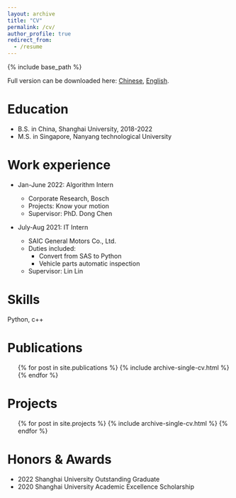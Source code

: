 ```yaml
---
layout: archive
title: "CV"
permalink: /cv/
author_profile: true
redirect_from:
  - /resume
---
```


{% include base_path %}

Full version can be downloaded here: [Chinese](http://shenjiyuan123.github.io/files/resume_cn.pdf), [English](http://shenjiyuan123.github.io/files/resume_en.pdf).

Education
======
* B.S. in China, Shanghai University, 2018-2022
* M.S. in Singapore, Nanyang technological University

Work experience
======
* Jan-June 2022: Algorithm Intern 
  * Corporate Research, Bosch
  * Projects: Know your motion
  * Supervisor: PhD. Dong Chen

* July-Aug 2021: IT Intern
  * SAIC General Motors Co., Ltd.
  * Duties included: 
    * Convert from SAS to Python
    * Vehicle parts automatic inspection
  * Supervisor: Lin Lin
  
Skills
======
Python, c++


Publications
======
  <ul>{% for post in site.publications %}
    {% include archive-single-cv.html %}
  {% endfor %}</ul>

Projects
======
  <ul>{% for post in site.projects %}
    {% include archive-single-cv.html %}
  {% endfor %}</ul>


Honors & Awards
======
* 2022 Shanghai University Outstanding Graduate
* 2020 Shanghai University Academic Excellence Scholarship

